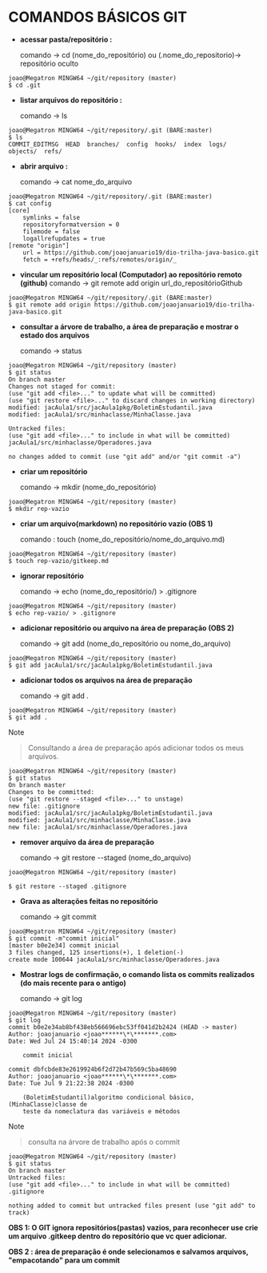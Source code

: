 # COMANDOS BÁSICOS GIT

- **acessar pasta/repositório :**

  comando -> cd (nome_do_repositório) ou (.nome_do_repositorio)-> repositório oculto

```
joao@Megatron MINGW64 ~/git/repository (master)
$ cd .git

```

- **listar arquivos do repositório :**

  comando -> ls

```
joao@Megatron MINGW64 ~/git/repository/.git (BARE:master)
$ ls
COMMIT_EDITMSG  HEAD  branches/  config  hooks/  index  logs/  objects/  refs/

```

- **abrir arquivo :**

  comando -> cat nome_do_arquivo

```
joao@Megatron MINGW64 ~/git/repository/.git (BARE:master)
$ cat config
[core]
    symlinks = false
    repositoryformatversion = 0
    filemode = false
    logallrefupdates = true
[remote "origin"]
    url = https://github.com/joaojanuario19/dio-trilha-java-basico.git
    fetch = +refs/heads/_:refs/remotes/origin/_

```

- **vincular um repositório local (Computador) ao repositório remoto (github)**
  comando -> git remote add origin url_do_repositórioGithub

```
joao@Megatron MINGW64 ~/git/repository/.git (BARE:master)
$ git remote add origin https://github.com/joaojanuario19/dio-trilha-java-basico.git

```

- **consultar a árvore de trabalho, a área de preparação e mostrar o estado dos arquivos**

  comando -> status

```
joao@Megatron MINGW64 ~/git/repository (master)
$ git status
On branch master
Changes not staged for commit:
(use "git add <file>..." to update what will be committed)
(use "git restore <file>..." to discard changes in working directory)
modified: jacAula1/src/jacAula1pkg/BoletimEstudantil.java
modified: jacAula1/src/minhaclasse/MinhaClasse.java

Untracked files:
(use "git add <file>..." to include in what will be committed)
jacAula1/src/minhaclasse/Operadores.java

no changes added to commit (use "git add" and/or "git commit -a")

```

- **criar um repositório**

  comando -> mkdir (nome_do_repositório)

```
joao@Megatron MINGW64 ~/git/repository (master)
$ mkdir rep-vazio

```

- **criar um arquivo(markdown) no repositório vazio (OBS 1)**

  comando : touch (nome_do_repositório/nome_do_arquivo.md)

```
joao@Megatron MINGW64 ~/git/repository (master)
$ touch rep-vazio/gitkeep.md

```

- **ignorar repositório**

  comando -> echo (nome_do_repositório/) > .gitignore

```
joao@Megatron MINGW64 ~/git/repository (master)
$ echo rep-vazio/ > .gitignore

```

- **adicionar repositório ou arquivo na área de preparação (OBS 2)**

  comando -> git add (nome_do_repositório ou nome_do_arquivo)

```
joao@Megatron MINGW64 ~/git/repository (master)
$ git add jacAula1/src/jacAula1pkg/BoletimEstudantil.java

```

- **adicionar todos os arquivos na área de preparação**

  comando -> git add .

```
joao@Megatron MINGW64 ~/git/repository (master)
$ git add .
```

> [!NOTE]

> Consultando a área de preparação após adicionar todos os meus arquivos.

```
joao@Megatron MINGW64 ~/git/repository (master)
$ git status
On branch master
Changes to be committed:
(use "git restore --staged <file>..." to unstage)
new file: .gitignore
modified: jacAula1/src/jacAula1pkg/BoletimEstudantil.java
modified: jacAula1/src/minhaclasse/MinhaClasse.java
new file: jacAula1/src/minhaclasse/Operadores.java

```

- **remover arquivo da área de preparação**

  comando -> git restore --staged (nome_do_arquivo)

```
joao@Megatron MINGW64 ~/git/repository (master)

$ git restore --staged .gitignore

```

- **Grava as alterações feitas no repositório**

  comando -> git commit

```
joao@Megatron MINGW64 ~/git/repository (master)
$ git commit -m"commit inicial"
[master b0e2e34] commit inicial
3 files changed, 125 insertions(+), 1 deletion(-)
create mode 100644 jacAula1/src/minhaclasse/Operadores.java

```

- **Mostrar logs de confirmação, o comando lista os commits realizados (do mais recente para o antigo)**

  comando -> git log

```
joao@Megatron MINGW64 ~/git/repository (master)
$ git log
commit b0e2e34ab8bf438eb566696ebc53ff041d2b2424 (HEAD -> master)
Author: joaojanuario <joao******\*\*******.com>
Date: Wed Jul 24 15:40:14 2024 -0300

    commit inicial

commit dbfcbde83e2619924b6f2d72b47b569c5ba48690
Author: joaojanuario <joao******\*\*******.com>
Date: Tue Jul 9 21:22:38 2024 -0300

    (BoletimEstudantil)algoritmo condicional básico, (MinhaClasse)classe de
    teste da nomeclatura das variáveis e métodos

```

> [!NOTE]

> consulta na árvore de trabalho após o commit

```
joao@Megatron MINGW64 ~/git/repository (master)
$ git status
On branch master
Untracked files:
(use "git add <file>..." to include in what will be committed)
.gitignore

nothing added to commit but untracked files present (use "git add" to track)

```

**OBS 1: O GIT ignora repositórios(pastas) vazios, para reconhecer use crie um arquivo .gitkeep dentro do repositório que vc quer adicionar.**

**OBS 2 : área de preparação é onde selecionamos e salvamos arquivos, "empacotando" para um commit**
